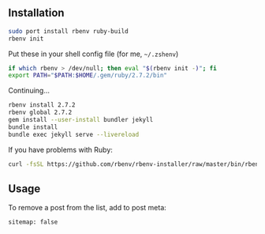 ## Installation

```sh
sudo port install rbenv ruby-build
rbenv init
```

Put these in your shell config file (for me, `~/.zshenv`)
```sh
if which rbenv > /dev/null; then eval "$(rbenv init -)"; fi
export PATH="$PATH:$HOME/.gem/ruby/2.7.2/bin"
```

Continuing...
```sh
rbenv install 2.7.2
rbenv global 2.7.2
gem install --user-install bundler jekyll
bundle install
bundle exec jekyll serve --livereload
```

If you have problems with Ruby:
```sh
curl -fsSL https://github.com/rbenv/rbenv-installer/raw/master/bin/rbenv-doctor | bash
```

## Usage

To remove a post from the list, add to post meta:
```
sitemap: false
```
